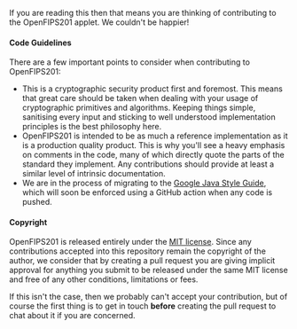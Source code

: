 If you are reading this then that means you are thinking of contributing to the OpenFIPS201 applet. We couldn't be happier!



#### Code Guidelines

There are a few important points to consider when contributing to OpenFIPS201:

* This is a cryptographic security product first and foremost. This means that great care should be taken when dealing with your usage of cryptographic primitives and algorithms. Keeping things simple, sanitising every input and sticking to well understood implementation principles is the best philosophy here.
* OpenFIPS201 is intended to be as much a reference implementation as it is a production quality product. This is why you'll see a heavy emphasis on comments in the code, many of which directly quote the parts of the standard they implement. Any contributions should provide at least a similar level of intrinsic documentation.
* We are in the process of migrating to the [Google Java Style Guide](https://google.github.io/styleguide/javaguide.html), which will soon be enforced using a GitHub action when any code is pushed. 



#### Copyright

OpenFIPS201 is released entirely under the [MIT license](https://opensource.org/licenses/MIT). Since any contributions accepted into this repository remain the copyright of the author, we consider that by creating a pull request you are giving implicit approval for anything you submit to be released under the same MIT license and free of any other conditions, limitations or fees.

If this isn't the case, then we probably can't accept your contribution, but of course the first thing is to get in touch **before** creating the pull request to chat about it if you are concerned.